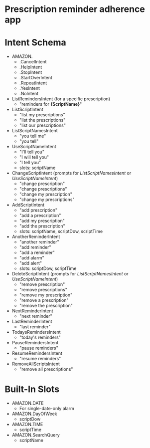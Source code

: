 # Prescription reminder adherence app

# Intent Schema
- AMAZON.
  - .CancelIntent
  - .HelpIntent
  - .StopIntent
  - .StartOverIntent
  - .RepeatIntent
  - .YesIntent
  - .NoIntent
- ListRemindersIntent (for a specific prescription)
  - "reminders for __{ScriptName}__"
- ListScriptIntent
  - "list my prescriptions"
  - "list the prescriptions"
  - "list our prescriptions"
- ListScriptNamesIntent
  - "you tell me"
  - "you tell"
- UseScriptNameIntent
  - "I'll tell you"
  - "I will tell you"
  - "I tell you"
  - slots: scriptName
- ChangeScriptIntent (prompts for *ListScriptNamesIntent* or *UseScriptNameIntent*)
  - "change prescription"
  - "change prescriptions"
  - "change my prescription"
  - "change my prescriptions"
- AddScriptIntent
  - "add prescription"
  - "add a prescription"
  - "add my prescription"
  - "add the prescription"
  - slots: scriptName, scriptDow, scriptTime
- AnotherReminderIntent
  - "another reminder"
  - "add reminder"
  - "add a reminder"
  - "add alarm"
  - "add alert"
  - slots: scriptDow, scriptTime
- DeleteScriptIntent (prompts for *ListScriptNamesIntent* or *UseScriptNameIntent*)
  - "remove prescription"
  - "remove prescriptions"
  - "remove my prescription"
  - "remove a prescription"
  - "remove the prescription"
- NextReminderIntent
  - "next reminder"
- LastReminderIntent
  - "last reminder"
- TodaysRemindersIntent
  - "today's reminders"
- PauseRemindersIntent
  - "pause reminders"
- ResumeRemindersIntent
  - "resume reminders"
- RemoveAllScriptsIntent
  - "remove all prescriptions"

# Built-In Slots
- AMAZON.DATE
  - For single-date-only alarm
- AMAZON.DayOfWeek
  - scriptDow
- AMAZON.TIME
  - scriptTime
- AMAZON.SearchQuery
  - scriptName
